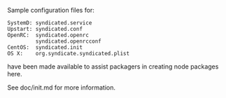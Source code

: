 Sample configuration files for:
```
SystemD: syndicated.service
Upstart: syndicated.conf
OpenRC:  syndicated.openrc
         syndicated.openrcconf
CentOS:  syndicated.init
OS X:    org.syndicate.syndicated.plist
```
have been made available to assist packagers in creating node packages here.

See doc/init.md for more information.
